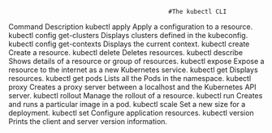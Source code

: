 
                                                #The kubectl CLI
Command                                                  Description
kubectl apply                                            Apply a configuration to a resource.
kubectl config get-clusters                              Displays clusters defined in the kubeconfig.
kubectl config get-contexts                              Displays the current context.
kubectl create                                           Create a resource.
kubectl delete                                           Deletes resources.
kubectl describe                                         Shows details of a resource or group of resources.
kubectl expose                                           Expose a resource to the internet as a new Kubernetes service.
kubectl get                                              Displays resources.
kubectl get pods                                         Lists all the Pods in the namespace.
kubectl proxy                                            Creates a proxy server between a localhost and the Kubernetes API server.
kubectl rollout                                          Manage the rollout of a resource.
kubectl run                                              Creates and runs a particular image in a pod.
kubectl scale                                            Set a new size for a deployment.
kubectl set                                              Configure application resources.
kubectl version                                          Prints the client and server version information.

